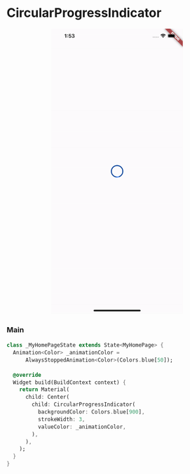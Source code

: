 # CircularProgressIndicator
<p align="center">
<img src="https://github.com/ThiagoEvoa/flutter_examples/blob/master/images/circularprogressindicator.gif" height="649" width="300">
</p>

### Main
```dart
class _MyHomePageState extends State<MyHomePage> {
  Animation<Color> _animationColor =
      AlwaysStoppedAnimation<Color>(Colors.blue[50]);

  @override
  Widget build(BuildContext context) {
    return Material(
      child: Center(
        child: CircularProgressIndicator(
          backgroundColor: Colors.blue[900],
          strokeWidth: 3,
          valueColor: _animationColor,
        ),
      ),
    );
  }
}
```
